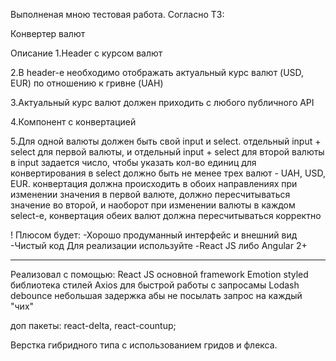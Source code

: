 Выполненая мною тестовая работа. Согласно ТЗ:

Конвертер валют

Описание 1.Header с курсом валют

2.В header-е необходимо отображать актуальный курс валют (USD, EUR) по отношению
к гривне (UAH)

3.Актуальный курс валют должен приходить с любого публичного API

4.Компонент с конвертацией

5.Для одной валюты должен быть свой input и select. отдельный input + select для
первой валюты, и отдельный input + select для второй валюты в input задается
число, чтобы указать кол-во единиц для конвертирования в select должно быть не
менее трех валют - UAH, USD, EUR. конвертация должна происходить в обоих
направлениях при изменении значения в первой валюте, должно пересчитываться
значение во второй, и наоборот при изменении валюты в каждом select-е,
конвертация обеих валют должна пересчитываться корректно

! Плюсом будет: -Хорошо продуманный интерфейс и внешний вид -Чистый код Для
реализации используйте -React JS либо Angular 2+

---

Реализовал с помощью: React JS основной framework Emotion styled библиотека
стилей Axios для быстрой работы с запросамы Lodash debounce небольшая задержка
абы не посылать запрос на каждый "чих"

доп пакеты: react-delta, react-countup;

Верстка гибридного типа с использованием гридов и флекса.
